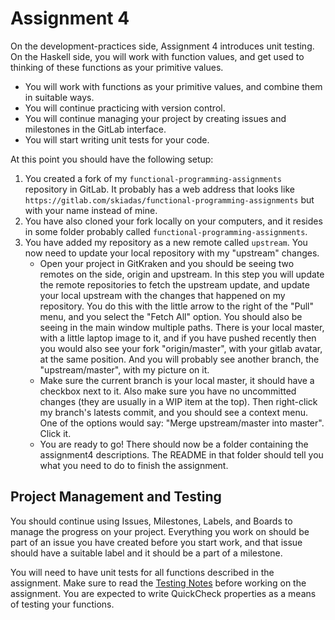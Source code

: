 # Assignment 4

On the development-practices side, Assignment 4 introduces unit testing. On the Haskell side, you will work with function values, and get used to thinking of these functions as your primitive values.

- You will work with functions as your primitive values, and combine them in suitable ways.
- You will continue practicing with version control.
- You will continue managing your project by creating issues and milestones in the GitLab interface.
- You will start writing unit tests for your code.

At this point you should have the following setup:

1. You created a fork of my `functional-programming-assignments` repository in GitLab. It probably has a web address that looks like `https://gitlab.com/skiadas/functional-programming-assignments` but with your name instead of mine.
2. You have also cloned your fork locally on your computers, and it resides in some folder probably called `functional-programming-assignments`.
3. You have added my repository as a new remote called `upstream`. You now need to update your local repository with my "upstream" changes.
    - Open your project in GitKraken and you should be seeing two remotes on the side, origin and upstream. In this step you will update the remote repositories to fetch the upstream update, and update your local upstream with the changes that happened on my repository. You do this with the little arrow to the right of the "Pull" menu, and you select the "Fetch All" option. You should also be seeing in the main window multiple paths. There is your local master, with a little laptop image to it, and if you have pushed recently then you would also see your fork "origin/master", with your gitlab avatar, at the same position. And you will probably see another branch, the "upstream/master", with my picture on it.
    - Make sure the current branch is your local master, it should have a checkbox next to it. Also make sure you have no uncommitted changes (they are usually in a WIP item at the top). Then right-click my branch's latests commit, and you should see a context menu. One of the options would say: "Merge upstream/master into master". Click it.
    - You are ready to go! There should now be a folder containing the assignment4 descriptions. The README in that folder should tell you what you need to do to finish the assignment.

## Project Management and Testing

You should continue using Issues, Milestones, Labels, and Boards to manage the progress on your project. Everything you work on should be part of an issue you have created before you start work, and that issue should have a suitable label and it should be a part of a milestone.

You will need to have unit tests for all functions described in the assignment. Make sure to read the [Testing Notes](notes/testing.md) before working on the assignment. You are expected to write QuickCheck properties as a means of testing your functions.
